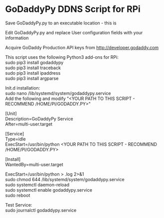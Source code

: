 <H1>GoDaddyPy DDNS Script for RPi</h1>

Save GoDaddyPy.py to an executable location - this is <YOUR PATH TO THIS SCRIPT AND FILENAME>

Edit GoDaddyPy.py and replace User configuration fields with your information

Acquire GoDaddy Production API keys from http://developer.godaddy.com

This script uses the following Python3 add-ons for RPi:<br>
 sudo pip3 install godaddypy<br>
 sudo pip3 install traceback<br>
 sudo pip3 install ipaddress<br>
 sudo pip3 install argparse<br>

Init.d installation:<br>
 sudo nano /lib/systemd/system/godaddypy.service<br>
 Add the following and modify "<YOUR PATH TO THIS SCRIPT - RECOMMEND /HOME/PI/GODADDY.PY>"<br>
 
 [Unit]<br>
 Description=GoDaddyPy Service<br>
 After=multi-user.target<br>
 
 [Service]<br>
 Type=idle<br>
 ExecStart=/usr/bin/python <YOUR PATH TO THIS SCRIPT - RECOMMEND /HOME/PI/GODADDY.PY><br>
 
 [Install]<br>
 WantedBy=multi-user.target<br>

 ExecStart=/usr/bin/python <YOUR PATH AND SCRIPT NAME> > <YOUR PATH AND SERIVICE NAME>.log 2>&1<br>
 sudo chmod 644 /lib/systemd/system/godaddypy.service<br>
 sudo systemctl daemon-reload<br>
 sudo systemctl enable godaddypy.service<br>
 sudo reboot<br>

Test Service:<br>
 sudo journalctl godaddypy.service<br>

